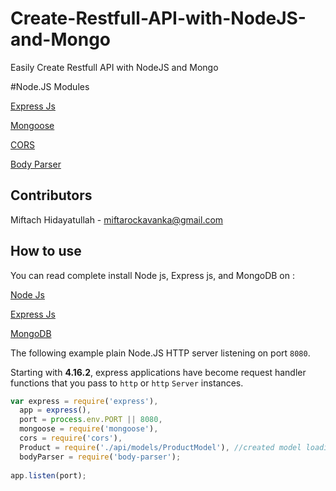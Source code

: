 # Create-Restfull-API-with-NodeJS-and-Mongo
Easily Create Restfull API with NodeJS and Mongo

#Node.JS Modules

[Express Js](https://github.com/expressjs/express) 

[Mongoose](https://github.com/Automattic/mongoose)

[CORS](https://github.com/expressjs/cors)

[Body Parser](https://github.com/expressjs/body-parser)

## Contributors

Miftach Hidayatullah  - miftarockavanka@gmail.com

## How to use 

You can read complete install Node js, Express js, and MongoDB on :

[Node Js](https://docs.npmjs.com/getting-started/installing-node)

[Express Js](https://github.com/expressjs/express) 

[MongoDB](https://docs.mongodb.com/manual/installation/) 

The following example plain Node.JS
HTTP server listening on port `8080`.

Starting with **4.16.2**, express applications have become request handler
functions that you pass to `http` or `http` `Server` instances.  

```js 
var express = require('express'),
  app = express(),
  port = process.env.PORT || 8080,
  mongoose = require('mongoose'),
  cors = require('cors'),
  Product = require('./api/models/ProductModel'), //created model loading here
  bodyParser = require('body-parser');
  
app.listen(port);
```
  

